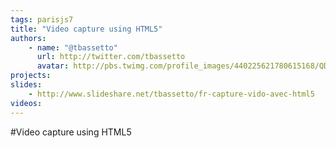 ```yaml
---
tags: parisjs7
title: "Video capture using HTML5"
authors:
    - name: "@tbassetto"
      url: http://twitter.com/tbassetto
      avatar: http://pbs.twimg.com/profile_images/440225621780615168/QD6srNEX_bigger.jpeg
projects:
slides:
    - http://www.slideshare.net/tbassetto/fr-capture-vido-avec-html5
videos:
---
```

#Video capture using HTML5
